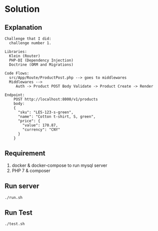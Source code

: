 # Solution
## Explanation
```
Challenge that I did: 
  challenge number 1.
  
Libraries: 
  Klein (Router)
  PHP-DI (Dependency Injection)
  Doctrine (ORM and Migrations)

Code Flows:
  src/App/Route/ProductPost.php --> goes to middlewares
  Middlewares -->
     Auth -> Product POST Body Validate -> Product Create -> Render
     
Endpoint:
    POST http://localhost:8000/v1/products
    body:          
    {
      "sku": "LES-123-s-green",
      "name": "Cotton t-shirt, S, green",
      "price": {
        "value": 170.87,
        "currency": "CNY"
      }
    }
```
  
## Requirement
1. docker & docker-compose to run mysql server
2. PHP 7 & composer

## Run server
```
./run.sh
```

## Run Test
``` 
./test.sh
```
 
